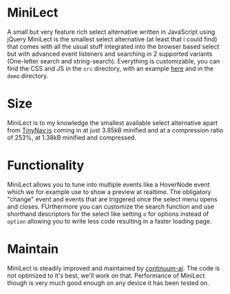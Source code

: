 # MiniLect
A small but very feature rich select alternative written in JavaScript using jQuery
MiniLect is the smallest select alternative (at least that i could find) that comes with all the usual stuff integrated into the browser based select but with advanced event listeners and searching in 2 supported variants (One-letter search and string-search). Everything is customizable, you can find the CSS and JS in the `src` directory, with an example [here](https://continuum-ai.de/dist/continuum_select) and in the `demo` directory.

# Size
MiniLect is to my knowledge the smallest available select alternative apart from [TinyNav.js](http://tinynav.com/) coming in at just 3.85kB minified and at a compression ratio of 253%, at 1.38kB minified and compressed.

# Functionality
MiniLect allows you to tune into multiple events like a HoverNode event which we for example use to show a preview at realtime. The obligatory "change" event and events that are triggered once the select menu opens and closes. FUrthermore you can customize the search function and use shorthand descriptors for the select like setting `o` for options instead of `option` allowing you to write less code resulting in a faster loading page.

# Maintain
MiniLect is steadily improved and maintained by [continuum-ai](https://continuum-ai.de). The code is not optimized to it's best, we'll work on that. Performance of MiniLect though is very much good enough on any device it has been tested on.
